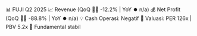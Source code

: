 📊 FUJI Q2 2025
📈 Revenue (QoQ 🔻🔴 -12.2% | YoY ⏺️ n/a)
💰 Net Profit (QoQ 🔻🔴 -88.8% | YoY ⏺️ n/a)
💡 Cash Operasi: Negatif
🧮 Valuasi: PER 126x | PBV 5.2x
🧱 Fundamental stabil
